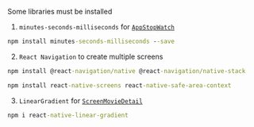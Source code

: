 Some libraries must be installed

1. `minutes-seconds-milliseconds` for [`AppStopWatch`](src/AppStopWatch.jsx)
```cmd
npm install minutes-seconds-milliseconds --save​
```

2. `React Navigation` to create multiple screens
```cmd
npm install @react-navigation/native @react-navigation/native-stack
```
```cmd
npm install react-native-screens react-native-safe-area-context
```

3. `LinearGradient` for [`ScreenMovieDetail`](srcAppMovie/ScreenMovieDetail.jsx#L46)
```cmd
npm i react-native-linear-gradient
```
